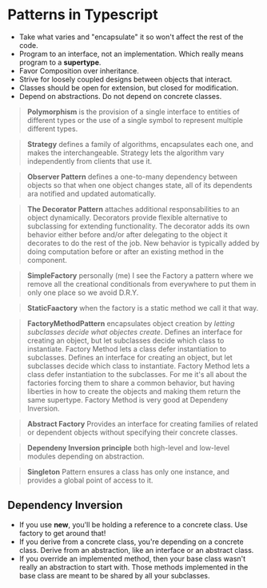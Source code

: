 # Patterns in Typescript

+ Take what varies and "encapsulate" it so won't affect the rest of the code.
+ Program to an interface, not an implementation. Which really means program to a **supertype**.
+ Favor Composition over inheritance.
+ Strive for loosely coupled designs between objects that interact.
+ Classes should be open for extension, but closed for modification.
+ Depend on abstractions. Do not depend on concrete classes.

> **Polymorphism** is the provision of a single interface to entities of different types or the use of a single symbol to represent multiple different types.

> **Strategy** defines a family of algorithms, encapsulates each one, and makes the interchangeable. Strategy lets the algorithm vary independently from clients that use it.

> **Observer Pattern** defines a one-to-many dependency between objects so that when one object changes state, all of its dependents ara notified and updated automatically.

> **The Decorator Pattern** attaches additional responsabilities to an object dynamically. Decorators provide flexible alternative to subclassing for extending functionality.
> The decorator adds its own behavior either before and/or after delegating to the object it decorates to do the rest of the job.
> New behavior is typically added by doing computation before or after an existing method in the component.

> **SimpleFactory** personally (me) I see the Factory a pattern where we remove all the creational conditionals from everywhere to put them in only one place so we avoid D.R.Y.

> **StaticFaactory** when the factory is a static method we call it that way.

> **FactoryMethodPattern** encapsulates object creation by _letting subclasses decide what objectes create_. Defines an interface for creating an object, but let subclasses decide which class to instantiate. Factory Method lets a class defer instantiation to subclasses.
> Defines an interface for creating an object, but let subclasses decide which class to instantiate. Factory Method lets a class defer instantiation to the subclasses.
> For me it's all about the factories forcing them to share a common behavior, but having liberties in how to create the objects and making them return the same supertype.
> Factory Method is very good at Dependeny Inversion.

> **Abstract Factory** Provides an interface for creating families of related or dependent objects without specifying their concrete classes.

> **Dependeny Inversion principle** both high-level and low-level modules depending on abstraction.

> **Singleton** Pattern ensures a class has only one instance, and provides a global point of access to it.

## Dependency Inversion

+ If you use **new**, you'll be holding a reference to a concrete class. Use factory to get around that!
+ If you derive from a concrete class, you're depending on a concrete class. Derive from an abstraction, like an interface or an abstract class.
+ If you override an implemented method, then your base class wasn't really an abstraction to start with. Those methods implemented in the base class are meant to be shared by all your subclasses.

